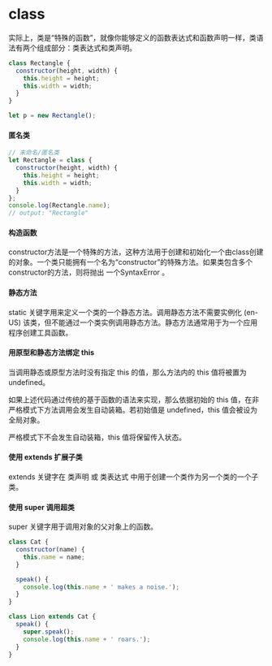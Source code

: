 # class

实际上，类是“特殊的函数”，就像你能够定义的函数表达式和函数声明一样，类语法有两个组成部分：类表达式和类声明。


``` js
class Rectangle {
  constructor(height, width) {
    this.height = height;
    this.width = width;
  }
}

let p = new Rectangle(); 
```


#### 匿名类
``` js
// 未命名/匿名类
let Rectangle = class {
  constructor(height, width) {
    this.height = height;
    this.width = width;
  }
};
console.log(Rectangle.name);
// output: "Rectangle"
```

#### 构造函数
constructor方法是一个特殊的方法，这种方法用于创建和初始化一个由class创建的对象。一个类只能拥有一个名为“constructor”的特殊方法。如果类包含多个constructor的方法，则将抛出 一个SyntaxError 。


#### 静态方法
static 关键字用来定义一个类的一个静态方法。调用静态方法不需要实例化 (en-US) 该类，但不能通过一个类实例调用静态方法。静态方法通常用于为一个应用程序创建工具函数。

#### 用原型和静态方法绑定 this
当调用静态或原型方法时没有指定 this 的值，那么方法内的 this 值将被置为 undefined。

如果上述代码通过传统的基于函数的语法来实现，那么依据初始的 this 值，在非严格模式下方法调用会发生自动装箱。若初始值是 undefined，this 值会被设为全局对象。

严格模式下不会发生自动装箱，this 值将保留传入状态。

#### 使用 extends 扩展子类
extends 关键字在 类声明 或 类表达式 中用于创建一个类作为另一个类的一个子类。
#### 使用 super 调用超类
super 关键字用于调用对象的父对象上的函数。
``` js
class Cat {
  constructor(name) {
    this.name = name;
  }

  speak() {
    console.log(this.name + ' makes a noise.');
  }
}

class Lion extends Cat {
  speak() {
    super.speak();
    console.log(this.name + ' roars.');
  }
}
```